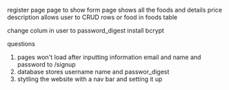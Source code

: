 register page
page to show form 
page shows all the foods and details price description
allows user to CRUD rows or food in foods table


change colum in user to password_digest 
install bcrypt



questions 
1. pages won't load after inputting information email and name and password to /signup
2. database stores username name and passwor_digest
3. stytling the website with a nav bar and setting it up
